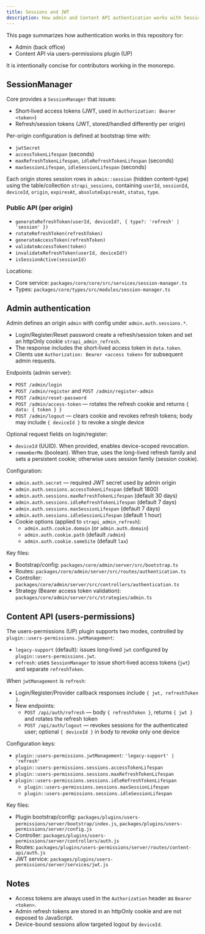 ```yaml
---
title: Sessions and JWT
description: How admin and Content API authentication works with SessionManager, tokens, and configuration.
---
```


This page summarizes how authentication works in this repository for:

- Admin (back office)
- Content API via users-permissions plugin (UP)

It is intentionally concise for contributors working in the monorepo.

## SessionManager

Core provides a `SessionManager` that issues:

- Short‑lived access tokens (JWT, used in `Authorization: Bearer <token>`)
- Refresh/session tokens (JWT, stored/handled differently per origin)

Per-origin configuration is defined at bootstrap time with:

- `jwtSecret`
- `accessTokenLifespan` (seconds)
- `maxRefreshTokenLifespan`, `idleRefreshTokenLifespan` (seconds)
- `maxSessionLifespan`, `idleSessionLifespan` (seconds)

Each origin stores session rows in `admin::session` (hidden content-type) using the table/collection `strapi_sessions`, containing `userId`, `sessionId`, `deviceId`, `origin`, `expiresAt`, `absoluteExpiresAt`, `status`, `type`.

### Public API (per origin)

- `generateRefreshToken(userId, deviceId?, { type?: 'refresh' | 'session' })`
- `rotateRefreshToken(refreshToken)`
- `generateAccessToken(refreshToken)`
- `validateAccessToken(token)`
- `invalidateRefreshToken(userId, deviceId?)`
- `isSessionActive(sessionId)`

Locations:

- Core service: `packages/core/core/src/services/session-manager.ts`
- Types: `packages/core/types/src/modules/session-manager.ts`

## Admin authentication

Admin defines an origin `admin` with config under `admin.auth.sessions.*`.

- Login/Register/Reset password create a refresh/session token and set an httpOnly cookie `strapi_admin_refresh`.
- The response includes the short‑lived access token in `data.token`.
- Clients use `Authorization: Bearer <access token>` for subsequent admin requests.

Endpoints (admin server):

- `POST /admin/login`
- `POST /admin/register` and `POST /admin/register-admin`
- `POST /admin/reset-password`
- `POST /admin/access-token` — rotates the refresh cookie and returns `{ data: { token } }`
- `POST /admin/logout` — clears cookie and revokes refresh tokens; body may include `{ deviceId }` to revoke a single device

Optional request fields on login/register:

- `deviceId` (UUID). When provided, enables device-scoped revocation.
- `rememberMe` (boolean). When true, uses the long-lived refresh family and sets a persistent cookie; otherwise uses session family (session cookie).

Configuration:

- `admin.auth.secret` — required JWT secret used by admin origin
- `admin.auth.sessions.accessTokenLifespan` (default 1800)
- `admin.auth.sessions.maxRefreshTokenLifespan` (default 30 days)
- `admin.auth.sessions.idleRefreshTokenLifespan` (default 7 days)
- `admin.auth.sessions.maxSessionLifespan` (default 7 days)
- `admin.auth.sessions.idleSessionLifespan` (default 1 hour)
- Cookie options (applied to `strapi_admin_refresh`):
  - `admin.auth.cookie.domain` (or `admin.auth.domain`)
  - `admin.auth.cookie.path` (default `/admin`)
  - `admin.auth.cookie.sameSite` (default `lax`)

Key files:

- Bootstrap/config: `packages/core/admin/server/src/bootstrap.ts`
- Routes: `packages/core/admin/server/src/routes/authentication.ts`
- Controller: `packages/core/admin/server/src/controllers/authentication.ts`
- Strategy (Bearer access token validation): `packages/core/admin/server/src/strategies/admin.ts`

## Content API (users-permissions)

The users-permissions (UP) plugin supports two modes, controlled by `plugin::users-permissions.jwtManagement`:

- `legacy-support` (default): issues long‑lived `jwt` configured by `plugin::users-permissions.jwt`.
- `refresh`: uses `SessionManager` to issue short‑lived access tokens (`jwt`) and separate `refreshToken`.

When `jwtManagement` is `refresh`:

- Login/Register/Provider callback responses include `{ jwt, refreshToken }`.
- New endpoints:
  - `POST /api/auth/refresh` — body `{ refreshToken }`, returns `{ jwt }` and rotates the refresh token
  - `POST /api/auth/logout` — revokes sessions for the authenticated user; optional `{ deviceId }` in body to revoke only one device

Configuration keys:

- `plugin::users-permissions.jwtManagement`: `'legacy-support' | 'refresh'`
- `plugin::users-permissions.sessions.accessTokenLifespan`
- `plugin::users-permissions.sessions.maxRefreshTokenLifespan`
- `plugin::users-permissions.sessions.idleRefreshTokenLifespan`
  - `plugin::users-permissions.sessions.maxSessionLifespan`
  - `plugin::users-permissions.sessions.idleSessionLifespan`

Key files:

- Plugin bootstrap/config: `packages/plugins/users-permissions/server/bootstrap/index.js`, `packages/plugins/users-permissions/server/config.js`
- Controller: `packages/plugins/users-permissions/server/controllers/auth.js`
- Routes: `packages/plugins/users-permissions/server/routes/content-api/auth.js`
- JWT service: `packages/plugins/users-permissions/server/services/jwt.js`

## Notes

- Access tokens are always used in the `Authorization` header as `Bearer <token>`.
- Admin refresh tokens are stored in an httpOnly cookie and are not exposed to JavaScript.
- Device-bound sessions allow targeted logout by `deviceId`.
